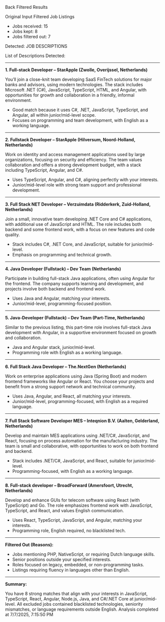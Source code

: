 Back
Filtered Results

Original Input
Filtered Job Listings

- Jobs received: 15
- Jobs kept: 8
- Jobs filtered out: 7

Detected: JOB DESCRIPTIONS

List of Descriptions Detected:

---

**1. Full-stack Developer – StarApple (Zwolle, Overijssel, Netherlands)**

You’ll join a close-knit team developing SaaS FinTech solutions for major banks and advisors, using modern technologies. The stack includes Microsoft .NET (C#), JavaScript, TypeScript, HTML, and Angular, with opportunities for growth and collaboration in a friendly, informal environment.

- Good match because it uses C#, .NET, JavaScript, TypeScript, and Angular, all within junior/mid-level scope.
- Focuses on programming and team development, with English as a working language.

---

**2. Fullstack Developer – StarApple (Hilversum, Noord-Holland, Netherlands)**

Work on identity and access management applications used by large organizations, focusing on security and efficiency. The team values collaboration and offers a strong development budget, with a stack including TypeScript, Angular, and C#.

- Uses TypeScript, Angular, and C#, aligning perfectly with your interests.
- Junior/mid-level role with strong team support and professional development.

---

**3. Full Stack NET Developer – Verzuimdata (Ridderkerk, Zuid-Holland, Netherlands)**

Join a small, innovative team developing .NET Core and C# applications, with additional use of JavaScript and HTML. The role includes both backend and some frontend work, with a focus on new features and code quality.

- Stack includes C#, .NET Core, and JavaScript, suitable for junior/mid-level.
- Emphasis on programming and technical growth.

---

**4. Java Developer (Fullstack) – Dev Team (Netherlands)**

Participate in building full-stack Java applications, often using Angular for the frontend. The company supports learning and development, and projects involve both backend and frontend work.

- Uses Java and Angular, matching your interests.
- Junior/mid-level, programming-focused position.

---

**5. Java-Developer (Fullstack) – Dev Team (Part-Time, Netherlands)**

Similar to the previous listing, this part-time role involves full-stack Java development with Angular, in a supportive environment focused on growth and collaboration.

- Java and Angular stack, junior/mid-level.
- Programming role with English as a working language.

---

**6. Full Stack Java Developer – The.NextGen (Netherlands)**

Work on enterprise applications using Java (Spring Boot) and modern frontend frameworks like Angular or React. You choose your projects and benefit from a strong support network and technical community.

- Uses Java, Angular, and React, all matching your interests.
- Junior/mid-level, programming-focused, with English as a required language.

---

**7. Full Stack Software Developer MES – Inteqnion B.V. (Aalten, Gelderland, Netherlands)**

Develop and maintain MES applications using .NET/C#, JavaScript, and React, focusing on process automation for the manufacturing industry. The team is small and collaborative, with opportunities to work on both frontend and backend.

- Stack includes .NET/C#, JavaScript, and React, suitable for junior/mid-level.
- Programming-focused, with English as a working language.

---

**8. Full-stack developer – BroadForward (Amersfoort, Utrecht, Netherlands)**

Develop and enhance GUIs for telecom software using React (with TypeScript) and Go. The role emphasizes frontend work with JavaScript, TypeScript, and React, and values English communication.

- Uses React, TypeScript, JavaScript, and Angular, matching your interests.
- Programming role, English required, no blacklisted tech.

---

**Filtered Out (Reasons):**

- Jobs mentioning PHP, NativeScript, or requiring Dutch language skills.
- Senior positions outside your specified interests.
- Roles focused on legacy, embedded, or non-programming tasks.
- Listings requiring fluency in languages other than English.

---

**Summary:**

You have 8 strong matches that align with your interests in JavaScript, TypeScript, React, Angular, Node.js, Java, and C#/.NET Core at junior/mid-level. All excluded jobs contained blacklisted technologies, seniority mismatches, or language requirements outside English.
Analysis completed at 7/7/2025, 7:15:50 PM
